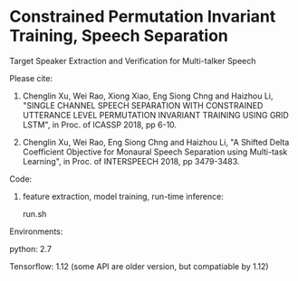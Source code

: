 # Constrained Permutation Invariant Training, Speech Separation

Target Speaker Extraction and Verification for Multi-talker Speech

Please cite:

 1. Chenglin Xu, Wei Rao, Xiong Xiao, Eng Siong Chng and Haizhou Li, "SINGLE CHANNEL SPEECH SEPARATION WITH CONSTRAINED UTTERANCE LEVEL PERMUTATION INVARIANT TRAINING USING GRID LSTM", in Proc. of ICASSP 2018, pp 6-10.
 
 2. Chenglin Xu, Wei Rao, Eng Siong Chng and Haizhou Li, "A Shifted Delta Coefficient Objective for Monaural Speech Separation using Multi-task Learning", in Proc. of INTERSPEECH 2018, pp 3479-3483.

Code:

1. feature extraction, model training, run-time inference:

   run.sh

Environments:

python: 2.7

Tensorflow: 1.12 (some API are older version, but compatiable by 1.12)
